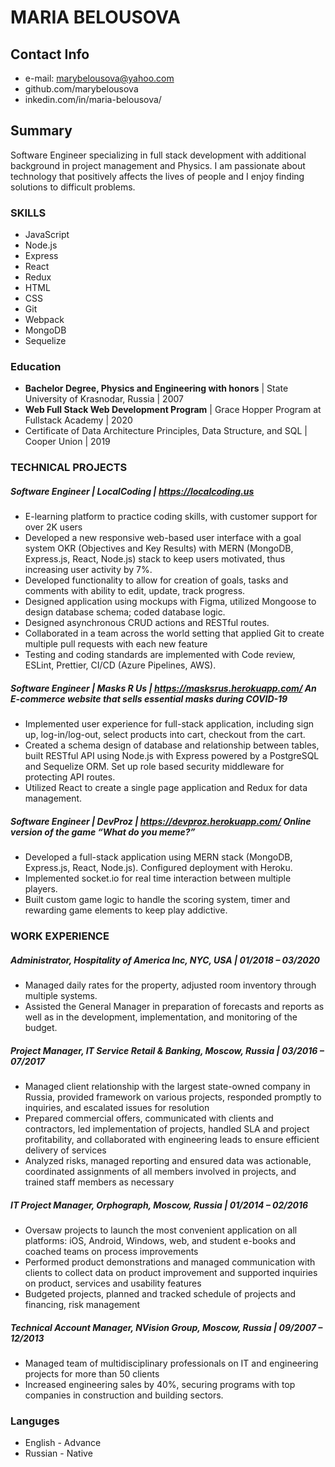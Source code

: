 # MARIA BELOUSOVA
## Contact Info
* e-mail: marybelousova@yahoo.com
* github.com/marybelousova
* inkedin.com/in/maria-belousova/
## Summary 
Software Engineer specializing in full stack development with additional background in project management and Physics. I am passionate about technology that positively affects the lives of people and I enjoy finding solutions to difficult problems.
### SKILLS
* JavaScript
* Node.js
* Express
* React
* Redux
* HTML
* CSS
* Git
* Webpack
* MongoDB
* Sequelize 
### Education
* **Bachelor Degree, Physics and Engineering with honors** | State University of Krasnodar, Russia | 2007 
* **Web Full Stack Web Development Program** | Grace Hopper Program at Fullstack Academy | 2020 
* Certificate of Data Architecture Principles, Data Structure, and SQL | Cooper Union | 2019 
### TECHNICAL PROJECTS
##### **Software Engineer | LocalCoding | https://localcoding.us**
* E-learning platform to practice coding skills, with customer support for over 2K users
* Developed a new responsive web-based user interface with a goal system OKR (Objectives and Key Results) with MERN (MongoDB, Express.js, React, Node.js) stack to keep users motivated, thus increasing user activity by 7%.
* Developed functionality to allow for creation of goals, tasks and comments with ability to edit, update, track progress.
* Designed application using mockups with Figma, utilized Mongoose to design database schema; coded database logic.
* Designed asynchronous CRUD actions and RESTful routes.
* Collaborated in a team across the world setting that applied Git to create multiple pull requests with each new feature
* Testing and coding standards are implemented with Code review, ESLint, Prettier, CI/CD (Azure Pipelines, AWS).
##### **Software Engineer | Masks R Us | https://masksrus.herokuapp.com/ An E-commerce website that sells essential masks during COVID-19**
* Implemented user experience for full-stack application, including sign up, log-in/log-out, select products into cart, checkout from the cart.
* Created a schema design of database and relationship between tables, built RESTful API using Node.js with Express powered by a PostgreSQL and Sequelize ORM. Set up role based security middleware for protecting API routes.
* Utilized React to create a single page application and Redux for data management.
##### **Software Engineer | DevProz | https://devproz.herokuapp.com/ Online version of the game “What do you meme?”**
* Developed a full-stack application using MERN stack (MongoDB, Express.js, React, Node.js). Configured deployment with Heroku.
* Implemented socket.io for real time interaction between multiple players.
* Built custom game logic to handle the scoring system, timer and rewarding game elements to keep play addictive.
### WORK EXPERIENCE
##### Administrator, Hospitality of America Inc, NYC, USA | 01/2018 – 03/2020
* Managed daily rates for the property, adjusted room inventory through multiple systems.
* Assisted the General Manager in preparation of forecasts and reports as well as in the development, implementation,
and monitoring of the budget.
##### Project Manager, IT Service Retail & Banking, Moscow, Russia | 03/2016 – 07/2017
* Managed client relationship with the largest state-owned company in Russia, provided framework on various projects, responded promptly to inquiries, and escalated issues for resolution
* Prepared commercial offers, communicated with clients and contractors, led implementation of projects, handled SLA and project profitability, and collaborated with engineering leads to ensure efficient delivery of services
* Analyzed risks, managed reporting and ensured data was actionable, coordinated assignments of all members involved in projects, and trained staff members as necessary
##### IT Project Manager, Orphograph, Moscow, Russia | 01/2014 – 02/2016
* Oversaw projects to launch the most convenient application on all platforms: iOS, Android, Windows, web, and student e-books and coached teams on process improvements
* Performed product demonstrations and managed communication with clients to collect data on product improvement and supported inquiries on product, services and usability features
* Budgeted projects, planned and tracked schedule of projects and financing, risk management
##### Technical Account Manager, NVision Group, Moscow, Russia | 09/2007 – 12/2013
* Managed team of multidisciplinary professionals on IT and engineering projects for more than 50 clients
* Increased engineering sales by 40%, securing programs with top companies in construction and building sectors.
### Languges 
* English - Advance
* Russian - Native

